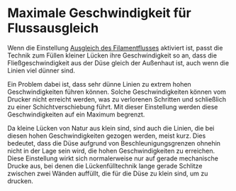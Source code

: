 Maximale Geschwindigkeit für Flussausgleich
====
Wenn die Einstellung [Ausgleich des Filamentflusses](speed_equalize_flow_enabled.md) aktiviert ist, passt die Technik zum Füllen kleiner Lücken ihre Geschwindigkeit so an, dass die Fließgeschwindigkeit aus der Düse gleich der Außenhaut ist, auch wenn die Linien viel dünner sind.

Ein Problem dabei ist, dass sehr dünne Linien zu extrem hohen Geschwindigkeiten führen können. Solche Geschwindigkeiten können vom Drucker nicht erreicht werden, was zu verlorenen Schritten und schließlich zu einer Schichtverschiebung führt. Mit dieser Einstellung werden diese Geschwindigkeiten auf ein Maximum begrenzt.

Da kleine Lücken von Natur aus klein sind, sind auch die Linien, die bei diesen hohen Geschwindigkeiten gezogen werden, meist kurz. Dies bedeutet, dass die Düse aufgrund von Beschleunigungsgrenzen ohnehin nicht in der Lage sein wird, die hohen Geschwindigkeiten zu erreichen. Diese Einstellung wirkt sich normalerweise nur auf gerade mechanische Drucke aus, bei denen die Lückenfülltechnik lange gerade Schlitze zwischen zwei Wänden auffüllt, die für die Düse zu klein sind, um zu drucken.